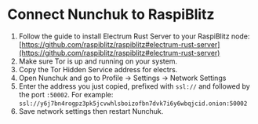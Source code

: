 # Connect Nunchuk to RaspiBlitz


1. Follow the guide to install Electrum Rust Server to your RaspiBlitz node: [https://github.com/raspiblitz/raspiblitz#electrum-rust-server](https://github.com/raspiblitz/raspiblitz#electrum-rust-server)
2. Make sure Tor is up and running on your system.
3. Copy the Tor Hidden Service address for electrs.
4. Open Nunchuk and go to Profile -> Settings -> Network Settings
5. Enter the address you just copied, prefixed with `ssl://` and followed by the port `:50002`. For example:
`ssl://y6j7bn4rogpz3pk5jcvwhlsboizofbn7dvk7i6y6wbqjcid.onion:50002`
6. Save network settings then restart Nunchuk.